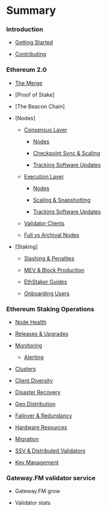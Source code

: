 # Summary

### Introduction

* [Getting Started](README.md)

* [Contributing](CONTRIBUTING.md)

### Ethereum 2.0
* [The Merge](reference/basics/the-merge.md)

* [Proof of Stake]

* [The Beacon Chain]

* [Nodes]

  * [Consensus Layer](reference/nodes/cl/README.md)

      * [Nodes](reference/nodes/cl/nodes.md)

      * [Checkpoint Sync & Scaling](reference/nodes/cl/provisioning.md)

      * [Tracking Software Updates](reference/nodes/cl/updates.md)

  * [Execution Layer](reference/nodes/el/)

      * [Nodes](reference/nodes/el/nodes.md)

      * [Scaling & Snapshotting](reference/nodes/el/provisioning.md)

      * [Tracking Software Updates](reference/nodes/el/updates.md)

  * [Validator Clients](reference/nodes/validator-clients/)

  * [Full vs Archival Nodes](reference/nodes/archival.md)

* [Staking]

  * [Slashing & Penalties](reference/basics/slashing-and-penalties.md)

  * [MEV & Block Production](reference/mev.md)

  * [EthStaker Guides](reference/basics/ethstaker.md)

  * [Onboarding Users](reference/basics/deposits.md)

### Ethereum Staking Operations

* [Node Health](reference/nodes/health.md)

* [Releases & Upgrades](reference/nodes/updates-releases.md)

* [Monitoring](reference/ha/monitoring.md)

  * [Alerting](reference/ha/alerting.md)

* [Clusters](reference/ha/clusters.md)

* [Client Diversity](reference/ha/diversity.md)

* [Disaster Recovery](reference/ha/dr.md)

* [Geo Distribution](reference/ha/geo.md)

* [Failover & Redundancy](reference/ha/redundancy.md)

* [Hardware Resources](reference/ha/resources.md)

* [Migration](reference/ha/server-migratino.md)

* [SSV & Distributed Validators](reference/ha/ssv.md)

* [Key Management](reference/security/keys.md)

### Gateway.FM validator service

* Gateway.FM grow

* Validator stats
